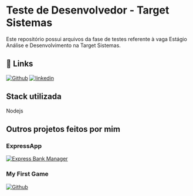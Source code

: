 
# Teste de Desenvolvedor - Target Sistemas

Este repositório possui arquivos da fase de testes referente à vaga Estágio Análise e Desenvolvimento na Target Sistemas.




## 🔗 Links
[![Github](https://img.shields.io/badge/GitHub-100000?style=for-the-badge&logo=github&logoColor=white)](https://github.com/izuca)
[![linkedin](https://img.shields.io/badge/linkedin-0A66C2?style=for-the-badge&logo=linkedin&logoColor=white)](https://www.linkedin.com/in/adrielferreira/)



## Stack utilizada
 Nodejs


## Outros projetos feitos por mim
### ExpressApp
[![Express Bank Manager](https://img.shields.io/badge/Express.js-000000?style=for-the-badge&logo=express&logoColor=white)](https://github.com/izuca/ExpressApp)

### My First Game
[![Github](https://img.shields.io/badge/GitHub-100000?style=for-the-badge&logo=github&logoColor=white)](https://github.com/izuca/MyFirstGame)

